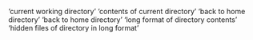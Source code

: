 ‘current working directory’
‘contents of current directory’
‘back to home directory’
‘back to home directory’
‘long format of directory contents’
‘hidden files of directory in long format’
